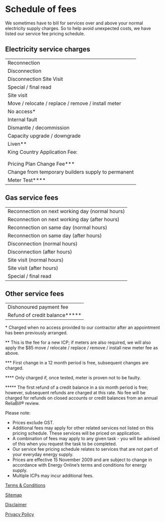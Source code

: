 # Schedule of fees
<p- class="intro">We sometimes have to bill for services over and above your normal electricity supply charges. So to help avoid unexpected costs, we have listed our service fee pricing schedule.</p>

## Electricity service charges

 | | 
 |-------------------- | 
 | Reconnection	 | $50.00 | 
 | Disconnection	 | $50.00 |  
 | Disconnection Site Visit	 | $50.00 | 
 | Special / final read	 | $17.00 | 
 | Site visit	 | $75.00 | 
 | Move / relocate / replace / remove / install meter	 | $85.00 | 
 | No access&#42;	 | $55.00 | 
  | Internal fault	 | $110.00 | 
 | Dismantle / decommission	 | $85.00 | 
 | Capacity upgrade / downgrade	 | $140.00 | 
 | Liven&#42;&#42;	 | $90.00 | 
 | King Country Application Fee: | 
    |     ·  New Customer	 | $86.00 | 
       |  ·  Existing Customer	 | $42.00 | 
 | Pricing Plan Change Fee&#42;&#42;&#42;	 | $18.00 | 
 | Change from temporary builders supply to permanent	 | $120.00 | 
 | Meter Test&#42;&#42;&#42;&#42;	 | 150.00 | 
 
 
## Gas service fees
 
 | | 
 |-------------------- |
 |Reconnection on next working day (normal hours)	 |$140.00 |
 |Reconnection on next working day (after hours)	 |$180.00
 |Reconnection on same day (normal hours) |	$175.00 |
 |Reconnection on same day (after hours) |	$225.00 |
 |Disconnection (normal hours) |	$80.00 |
 |Disconnection (after hours) |	$120.00 |
 |Site visit (normal hours) |	$80.00 |
 |Site visit (after hours) |	$115.00 |
 |Special / final read |	$17.00 |
 
 ## Other service fees
 | | 
 | ----------------------| 
 |Dishonoured payment fee |	$8.00 |
 | Refund of credit balance&#42;&#42;&#42;&#42;&#42;	 |$5.00 |

&#42; Charged when no access provided to our contractor after an appointment has been previously arranged.

&#42;&#42; This is the fee for a new ICP; if meters are also required, we will also apply the $85 move / relocate / replace / remove / install new meter fee as above.

&#42;&#42;&#42; First change in a 12 month period is free, subsequent changes are charged.

&#42;&#42;&#42;&#42; Only charged if, once tested, meter is proven not to be faulty.

&#42;&#42;&#42;&#42;&#42; The first refund of a credit balance in a six month period is free; however, subsequent refunds are charged at this rate. No fee will be charged for refunds on closed accounts or credit balances from an annual ReliaBill® review.

Please note:
- Prices exclude GST.
- Additional fees may apply for other related services not listed on this pricing schedule. These services will be priced on application.
- A combination of fees may apply to any given task - you will be advised of this when you request the task to be completed.
- Our service fee pricing schedule relates to services that are not part of your everyday energy supply.
- Prices are effective 15 November 2009 and are subject to change in accordance with Energy Online’s terms and conditions for energy supply.
- Multiple ICPs may incur additional fees.

[Terms & Conditions](http://www.energyonline.co.nz/terms)

[Sitemap](http://www.energyonline.co.nz/home/site_map)

[Disclaimer](http://www.energyonline.co.nz/home/site_map/disclaimer)

[Privacy Policy](http://www.energyonline.co.nz/home/site_map/privacy_policy)










